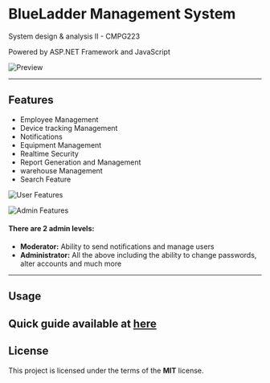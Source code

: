 BlueLadder Management System
============

System design & analysis II - CMPG223

Powered by ASP.NET Framework and JavaScript

![Preview](https://i.imgur.com/koo0AuF.png)

---

## Features
- Employee Management
- Device tracking Management
- Notifications
- Equipment Management
- Realtime Security
- Report Generation and Management
- warehouse Management
- Search Feature

![User Features](https://i.imgur.com/QF7gVam.png)

![Admin Features](https://i.imgur.com/anAdPiK.png)


#### There are 2 admin levels:
- **Moderator:** Ability to send notifications and manage users
- **Administrator:** All the above including the ability to change passwords, alter accounts and much more

---

## Usage

Quick guide available at [here](https://github.com/NanaADuah/BlueladderSystem/blob/0c7b0cf88b5bdfdb287fdd3bc966162ca8918894/Guide.pdf)
---

## License

This project is licensed under the terms of the **MIT** license.

